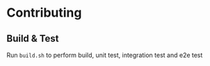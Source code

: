 Contributing
===

## Build & Test

Run `build.sh` to perform build, unit test, integration test and e2e test